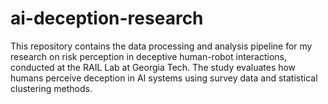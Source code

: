 # ai-deception-research
This repository contains the data processing and analysis pipeline for my research on risk perception in deceptive human-robot interactions, conducted at the RAIL Lab at Georgia Tech. The study evaluates how humans perceive deception in AI systems using survey data and statistical clustering methods.
